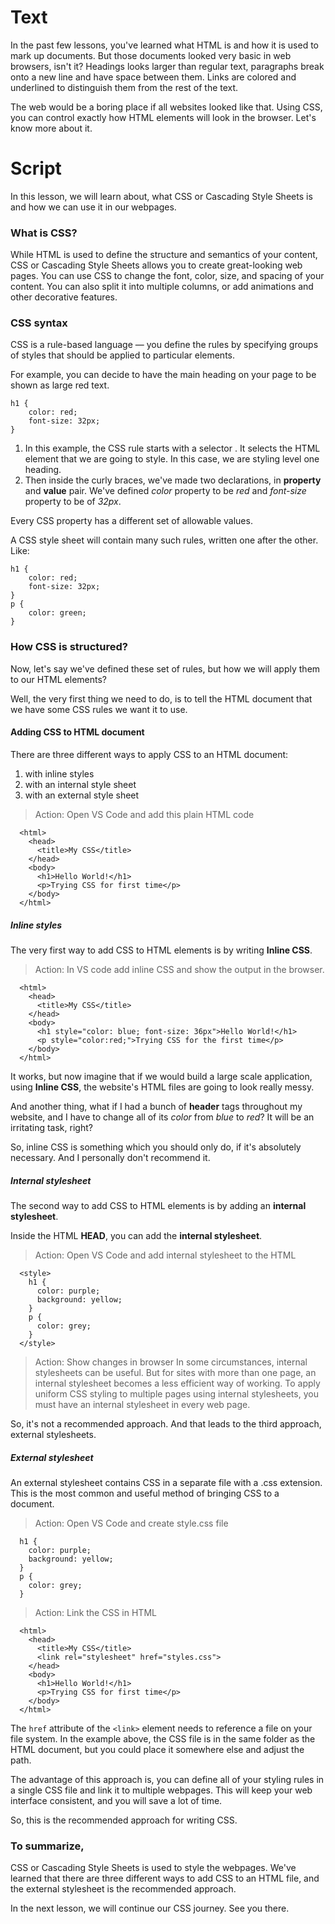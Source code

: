 # Text
In the past few lessons, you've learned what HTML is and how it is used to mark up documents.
But those documents looked very basic in web browsers, isn't it? Headings looks larger than regular text, paragraphs break onto a new line and have space between them. Links are colored and underlined to distinguish them from the rest of the text.

The web would be a boring place if all websites looked like that. Using CSS, you can control exactly how HTML elements will look in the browser. Let's know more about it.

# Script

In this lesson, we will learn about, what CSS or Cascading Style Sheets is and how we can use it in our webpages.

### What is CSS?

While HTML is used to define the structure and semantics of your content, CSS or Cascading Style Sheets allows you to create great-looking web pages. You can use CSS to change the font, color, size, and spacing of your content. You can also split it into multiple columns, or add animations and other decorative features.

### CSS syntax

CSS is a rule-based language — you define the rules by specifying groups of styles that should be applied to particular elements. 

For example, you can decide to have the main heading on your page to be shown as large red text.

````
h1 {
    color: red;
    font-size: 32px;
}
````

1. In this example, the CSS rule starts with a selector . It selects the HTML element that we are going to style. In this case, we are styling level one heading.
2. Then inside the curly braces, we've made two declarations, in **property** and **value** pair. We've defined *color* property to be *red* and *font-size* property to be of *32px*.

Every CSS property has a different set of allowable values. 

A CSS style sheet will contain many such rules, written one after the other. Like:

````
h1 {
    color: red;
    font-size: 32px;
}
p {
    color: green;
}
````

### How CSS is structured?

Now, let's say we've defined these set of rules, but how we will apply them to our HTML elements?

Well, the very first thing we need to do, is to tell the HTML document that we have some CSS rules we want it to use. 

#### Adding CSS to HTML document

There are three different ways to apply CSS to an HTML document:
1. with inline styles
2. with an internal style sheet
3. with an external style sheet

> Action: Open VS Code and add this plain HTML code
````
  <html>
    <head>
      <title>My CSS</title>
    </head>
    <body>
      <h1>Hello World!</h1>
      <p>Trying CSS for first time</p>
    </body>
  </html>
````

##### Inline styles

The very first way to add CSS to HTML elements is by writing **Inline CSS**.

> Action: In VS code add inline CSS and show the output in the browser.
````
  <html>
    <head>
      <title>My CSS</title>
    </head>
    <body>
      <h1 style="color: blue; font-size: 36px">Hello World!</h1>
      <p style="color:red;">Trying CSS for the first time</p>
    </body>
  </html>
````

It works, but now imagine that if we would build a large scale application, using **Inline CSS**, the website's HTML files are going to look really messy.

And another thing, what if I had a bunch of **header** tags throughout my website, and I have to change all of its *color* from *blue* to *red*? It will be an irritating task, right? 

So, inline CSS is something which you should only do, if it's absolutely necessary. And I personally don't recommend it.

##### Internal stylesheet

The second way to add CSS to HTML elements is by adding an **internal stylesheet**.

Inside the HTML **HEAD**, you can add the **internal stylesheet**.

> Action: Open VS Code and add internal stylesheet to the HTML
````
  <style>
    h1 {
      color: purple;
      background: yellow;
    }
    p {
      color: grey;
    }
  </style>
````

> Action: Show changes in browser
In some circumstances, internal stylesheets can be useful. But for sites with more than one page, an internal stylesheet becomes a less efficient way of working. To apply uniform CSS styling to multiple pages using internal stylesheets, you must have an internal stylesheet in every web page.

So, it's not a recommended approach. And that leads to the third approach, external stylesheets.

##### External stylesheet

An external stylesheet contains CSS in a separate file with a .css extension. This is the most common and useful method of bringing CSS to a document.

> Action: Open VS Code and create style.css file
````
  h1 {
    color: purple;
    background: yellow;
  }
  p {
    color: grey;
  }
````
> Action: Link the CSS in HTML
````
  <html>
    <head>
      <title>My CSS</title>
      <link rel="stylesheet" href="styles.css">
    </head>
    <body>
      <h1>Hello World!</h1>
      <p>Trying CSS for first time</p>
    </body>
  </html>
````

The `href` attribute of the `<link>` element needs to reference a file on your file system. In the example above, the CSS file is in the same folder as the HTML document, but you could place it somewhere else and adjust the path. 

The advantage of this approach is, you can define all of your styling rules in a single CSS file and link it to multiple webpages. This will keep your web interface consistent, and you will save a lot of time.

So, this is the recommended approach for writing CSS.

### To summarize,

CSS or Cascading Style Sheets is used to style the webpages. We've learned that there are three different ways to add CSS to an HTML file, and the external stylesheet is the recommended approach.

In the next lesson, we will continue our CSS journey. See you there.
